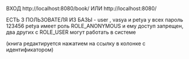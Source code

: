 ВХОД 
http://localhost:8080/book/
ИЛИ
http://localhost:8080/


ЕСТЬ 3 ПОЛЬЗОВАТЕЛЯ ИЗ БАЗЫ - user , vasya и petya  у всех пароль 123456
petya имеет роль ROLE_ANONYMOUS и ему доступ запрещен, два других с ROLE_USER могут работать в системе

(книга редактируется нажатием на ссылку в колонке с идентификатором)